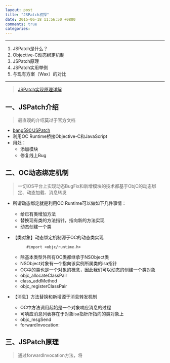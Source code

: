 ```yaml
---
layout: post
title: "JSPatch初探"
date: 2015-06-18 11:56:50 +0800
comments: true
categories: 
---
```


---
1. JSPatch是什么？
2. Objective-C动态绑定机制
3. JSPatch原理
4. JSPatch实用举例
5. 与现有方案（Wax）的对比

---

> [JSPatch实现原理详解](http://blog.cnbang.net/tech/2808/)

一、JSPatch介绍
---
> 最直观的介绍莫过于官方文档

* [bang590/JSPatch](https://github.com/bang590/JSPatch)
* 利用OC Runtime桥接Objective-C和JavaScript
* 用处：
	- 添加模块
	- 修复线上Bug

二、OC动态绑定机制
---
> 一切iOS平台上实现动态BugFix和新增模块的技术都基于ObjC的动态绑定、动态加载、消息转发

* 所谓动态绑定就是利用OC Runtime可以做如下几件事情：
	- 给已有类增加方法
	- 替换现有类的方法指针，指向新的方法实现
	- 动态创建一个类
	
* 【类对象】动态绑定机制源于OC的动态类实现

			#import <objc/runtime.h>
			
	- 除基本类型外所有OC类都继承于NSObject类
	- NSObject对象有一个指向该实例所属类的isa指针
	- OC中的类也是一个对象的概念，因此我们可以动态的创建一个类对象
	- objc_allocateClassPair
	- class_addMethod
	- objc_registerClassPair
	
* 【消息】方法替换和新增源于消息转发机制
	- OC中方法调用起始是一个对象响应消息的过程
	- 可响应消息列表存在于对象isa指针所指向的类对象上
	- objc_msgSend
	- forwardInvocation:

三、JSPatch原理
---
> 通过forwardInvocation方法，将
	